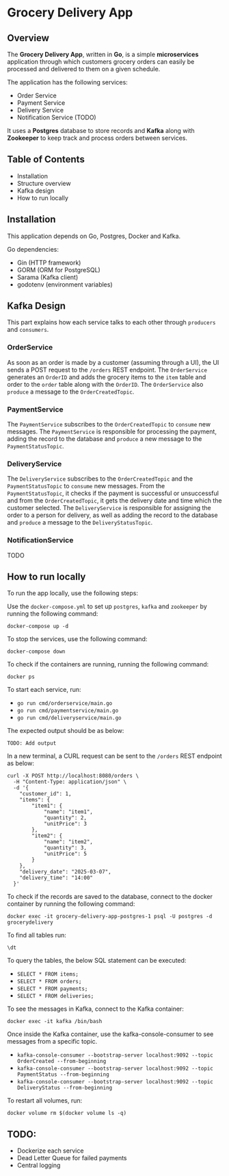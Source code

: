 # Grocery Delivery App

## Overview
The **Grocery Delivery App**, written in **Go**, is a simple **microservices** application through which customers grocery orders can easily be processed and delivered to them on a given schedule.

The application has the following services:
- Order Service
- Payment Service
- Delivery Service
- Notification Service (TODO)

It uses a **Postgres** database to store records and **Kafka** along with **Zookeeper** to keep track and process orders between services.

## Table of Contents
- Installation
- Structure overview
- Kafka design
- How to run locally

## Installation
This application depends on Go, Postgres, Docker and Kafka.

Go dependencies:

- Gin (HTTP framework)
- GORM (ORM for PostgreSQL)
- Sarama (Kafka client)
- godotenv (environment variables)


## Kafka Design

This part explains how each service talks to each other through `producers` and `consumers`.

### OrderService

As soon as an order is made by a customer (assuming through a UI), the UI sends a POST request to the `/orders` REST endpoint. The `OrderService` generates an `OrderID` and adds the grocery items to the `item` table and order to the `order` table along with the `OrderID`. The `OrderService` also `produce` a message to the `OrderCreatedTopic`.

### PaymentService

The `PaymentService` subscribes to the `OrderCreatedTopic` to `consume` new messages. The `PaymentService` is responsible for processing the payment, adding the record to the database and `produce` a new message to the `PaymentStatusTopic`.

### DeliveryService

The `DeliveryService` subscribes to the `OrderCreatedTopic` and the `PaymentStatusTopic` to `consume` new messages. From the `PaymentStatusTopic`, it checks if the payment is successful or unsuccessful and from the `OrderCreatedTopic`, it gets the delivery date and time which the customer selected. The `DeliveryService` is responsible for assigning the order to a person for delivery, as well as adding the record to the database and `produce` a message to the `DeliveryStatusTopic`.

### NotificationService

TODO 

## How to run locally

To run the app locally, use the following steps:

Use the `docker-compose.yml` to set up `postgres`, `kafka` and `zookeeper` by running the following command:

```
docker-compose up -d
```

To stop the services, use the following command:
```
docker-compose down
```

To check if the containers are running, running the following command:
```
docker ps
```

To start each service, run:
- `go run cmd/orderservice/main.go`
- `go run cmd/paymentservice/main.go`
- `go run cmd/deliveryservice/main.go`

The expected output should be as below:
```
TODO: Add output
```

In a new terminal, a CURL request can be sent to the `/orders` REST endpoint as below:

```curl
curl -X POST http://localhost:8080/orders \
  -H "Content-Type: application/json" \
  -d '{
    "customer_id": 1,
    "items": {
        "item1": {
            "name": "item1", 
            "quantity": 2,
            "unitPrice": 3
        },
        "item2": {
            "name": "item2",
            "quantity": 3,
            "unitPrice": 5
        }
    },
    "delivery_date": "2025-03-07",
    "delivery_time": "14:00"
  }'
```

To check if the records are saved to the database, connect to the docker container by running the following command:

```
docker exec -it grocery-delivery-app-postgres-1 psql -U postgres -d grocerydelivery
```

To find all tables run:
```
\dt
```

To query the tables, the below SQL statement can be executed:
- `SELECT * FROM items;`
- `SELECT * FROM orders;`
- `SELECT * FROM payments;`
- `SELECT * FROM deliveries;`

To see the messages in Kafka, connect to the Kafka container:
```
docker exec -it kafka /bin/bash
```

Once inside the Kafka container, use the kafka-console-consumer to see messages from a specific topic.
- `kafka-console-consumer --bootstrap-server localhost:9092 --topic OrderCreated --from-beginning`
- `kafka-console-consumer --bootstrap-server localhost:9092 --topic PaymentStatus --from-beginning`
- `kafka-console-consumer --bootstrap-server localhost:9092 --topic DeliveryStatus --from-beginning`

To restart all volumes, run:
```
docker volume rm $(docker volume ls -q)
```

## TODO:
- Dockerize each service
- Dead Letter Queue for failed payments
- Central logging
